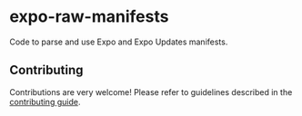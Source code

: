 # expo-raw-manifests

Code to parse and use Expo and Expo Updates manifests.

## Contributing

Contributions are very welcome! Please refer to guidelines described in the [contributing guide](https://github.com/expo/expo#contributing).
